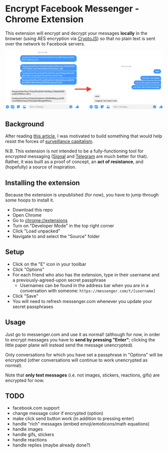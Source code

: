 # Encrypt Facebook Messenger - Chrome Extension
This extension will encrypt and decrypt your messages **locally** in the browser (using AES encryption via [CryptoJS](https://github.com/brix/crypto-js)) so that no plain text is sent over the network to Facebook servers.

![example](./encrypt-example.png)

## Background
After reading [this article](https://www.nytimes.com/2020/01/24/opinion/sunday/surveillance-capitalism.html), I was motivated to build something
that would help resist the forces of [surveillance capitalism](https://en.wikipedia.org/wiki/Surveillance_capitalism).

N.B. This extension is *not* intended to be a fully-functioning tool for encrypted messaging ([Signal](https://signal.org/) and [Telegram](https://telegram.org/) are much better for that). Rather, it was built as a proof of concept, an **act of resistance**, and (hopefully) a source of inspiration.

## Installing the extension
Because the extension is unpublished (for now), you have to jump through some hoops to install it.
- Download this repo
- Open Chrome
- Go to [chrome://extensions](chrome://extensions)
- Turn on "Developer Mode" in the top right corner
- Click "Load unpacked"
- Navigate to and select the "Source" folder

## Setup
- Click on the "E" icon in your toolbar
- Click "Options"
- For each friend who also has the extension, type in their username and a previously-agreed-upon secret passphrase
    - Usernames can be found in the address bar when you are in a conversation with someone: `https://messenger.com/t/[username]`
- Click "Save"
- You will need to refresh messenger.com whenever you update your secret passphrases

## Usage
Just go to messenger.com and use it as normal! (although for now, in order to encrypt messages you have to **send by pressing "Enter"**; clicking the little paper plane will instead send the message unencrypted).

Only conversations for which you have set a passphrase in "Options" will be encrypted (other conversations will continue to work unencrypted as normal).

Note that **only text messages** (i.e. not images, stickers, reactions, gifs) are encrypted for now.

## TODO
- facebook.com support
- change message color if encrypted (option)
- make click send button work (in addition to pressing enter)
- handle "rich" messages (embed emoji/emoticons/math equations)
- handle images
- handle gifs, stickers
- handle reactions
- handle replies (maybe already done?)
